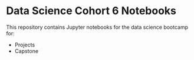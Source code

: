 # Data Science Cohort 6 Notebooks
This repository contains Jupyter notebooks for the data science bootcamp for:
* Projects
* Capstone
